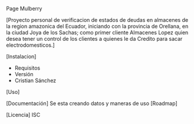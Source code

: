 Page Mulberry

[Proyecto personal de verificacion de estados de deudas en almacenes de la region amazonica del Ecuador, iniciando con la provincia de Orellana, en la ciudad Joya de los Sachas; como primer cliente Almacenes Lopez quien desea tener un control de los clientes a quienes le da Credito para sacar electrodomesticos.]

[Instalacion]
- Requisitos
- Versión
- Cristian Sánchez

[Uso]

[Documentación]
Se esta creando datos y maneras de uso 
[Roadmap]

[Licencia]
ISC
